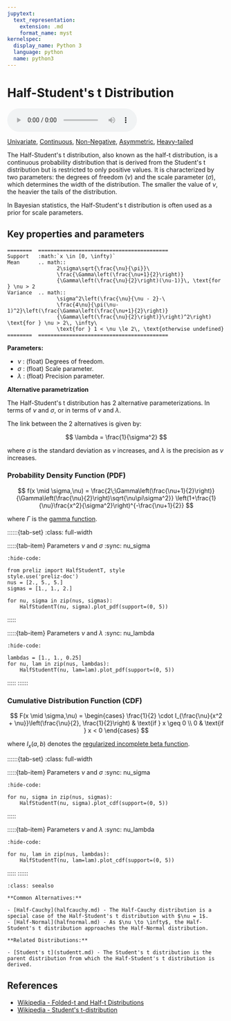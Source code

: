 ```yaml
---
jupytext:
  text_representation:
    extension: .md
    format_name: myst
kernelspec:
  display_name: Python 3
  language: python
  name: python3
---
```

# Half-Student's t Distribution

<audio controls> <source src="../../_static/halfstudentt.mp3" type="audio/mpeg"> This browser cannot play the pronunciation audio file for this distribution. </audio>

[Univariate](../../gallery_tags.rst#univariate), [Continuous](../../gallery_tags.rst#continuous), [Non-Negative](../../gallery_tags.rst#non-negative), [Asymmetric](../../gallery_tags.rst#asymmetric), [Heavy-tailed](../../gallery_tags.rst#heavy-tailed)

The Half-Student's t distribution, also known as the half-t distribution, is a continuous probability distribution that is derived from the Student's t distribution but is restricted to only positive values. It is characterized by two parameters: the degrees of freedom ($\nu$) and the scale parameter ($\sigma$), which determines the width of the distribution. The smaller the value of $\nu$, the heavier the tails of the distribution.

In Bayesian statistics, the Half-Student's t distribution is often used as a prior for scale parameters.

## Key properties and parameters

```{eval-rst}
========  ==========================================
Support   :math:`x \in [0, \infty)`
Mean      .. math::
                2\sigma\sqrt{\frac{\nu}{\pi}}\
                \frac{\Gamma\left(\frac{\nu+1}{2}\right)}
                {\Gamma\left(\frac{\nu}{2}\right)(\nu-1)}\, \text{for } \nu > 2
Variance  .. math::
                \sigma^2\left(\frac{\nu}{\nu - 2}-\
                \frac{4\nu}{\pi(\nu-1)^2}\left(\frac{\Gamma\left(\frac{\nu+1}{2}\right)}
                {\Gamma\left(\frac{\nu}{2}\right)}\right)^2\right) \text{for } \nu > 2\, \infty\
                \text{for } 1 < \nu \le 2\, \text{otherwise undefined}
========  ==========================================
```

**Parameters:**

- $\nu$ : (float) Degrees of freedom.
- $\sigma$ : (float) Scale parameter.
- $\lambda$ : (float) Precision parameter.

**Alternative parametrization**

The Half-Student's t distribution has 2 alternative parameterizations. In terms of $\nu$ and $\sigma$, or in terms of $\nu$ and $\lambda$.

The link between the 2 alternatives is given by:

$$
\lambda = \frac{1}{\sigma^2}
$$

where $\sigma$ is the standard deviation as $\nu$ increases, and $\lambda$ is the precision as $\nu$ increases.

### Probability Density Function (PDF)

$$
f(x \mid \sigma,\nu) =
    \frac{2\;\Gamma\left(\frac{\nu+1}{2}\right)}
    {\Gamma\left(\frac{\nu}{2}\right)\sqrt{\nu\pi\sigma^2}}
    \left(1+\frac{1}{\nu}\frac{x^2}{\sigma^2}\right)^{-\frac{\nu+1}{2}}
$$

where $\Gamma$ is the [gamma function](https://en.wikipedia.org/wiki/Gamma_function).

::::::{tab-set}
:class: full-width

:::::{tab-item} Parameters $\nu$ and $\sigma$
:sync: nu_sigma
```{jupyter-execute}
:hide-code:

from preliz import HalfStudentT, style
style.use('preliz-doc')
nus = [2., 5., 5.]
sigmas = [1., 1., 2.]

for nu, sigma in zip(nus, sigmas):
    HalfStudentT(nu, sigma).plot_pdf(support=(0, 5))
```
:::::

:::::{tab-item} Parameters $\nu$ and $\lambda$
:sync: nu_lambda

```{jupyter-execute}
:hide-code:

lambdas = [1., 1., 0.25]
for nu, lam in zip(nus, lambdas):
    HalfStudentT(nu, lam=lam).plot_pdf(support=(0, 5))
```
:::::
::::::

### Cumulative Distribution Function (CDF)

$$
F(x \mid \sigma,\nu) = 
\begin{cases} 
\frac{1}{2} \cdot I_{\frac{\nu}{x^2 + \nu}}\left(\frac{\nu}{2}, \frac{1}{2}\right) & \text{if } x \geq 0 \\
0 & \text{if } x < 0
\end{cases}
$$

where $I_x(a, b)$ denotes the [regularized incomplete beta function](https://en.wikipedia.org/wiki/Beta_function#Incomplete_beta_function).

::::::{tab-set}
:class: full-width

:::::{tab-item} Parameters $\nu$ and $\sigma$
:sync: nu_sigma
```{jupyter-execute}
:hide-code:

for nu, sigma in zip(nus, sigmas):
    HalfStudentT(nu, sigma).plot_cdf(support=(0, 5))
```
:::::

:::::{tab-item} Parameters $\nu$ and $\lambda$
:sync: nu_lambda

```{jupyter-execute}
:hide-code:

for nu, lam in zip(nus, lambdas):
    HalfStudentT(nu, lam=lam).plot_cdf(support=(0, 5))
```
:::::
::::::

```{seealso}
:class: seealso

**Common Alternatives:**

- [Half-Cauchy](halfcauchy.md) - The Half-Cauchy distribution is a special case of the Half-Student's t distribution with $\nu = 1$.
- [Half-Normal](halfnormal.md) - As $\nu \to \infty$, the Half-Student's t distribution approaches the Half-Normal distribution.

**Related Distributions:**

- [Student's t](studentt.md) - The Student's t distribution is the parent distribution from which the Half-Student's t distribution is derived.
```

## References

- [Wikipedia - Folded-t and Half-t Distributions](https://en.wikipedia.org/wiki/Folded-t_and_half-t_distributions)
- [Wikipedia - Student's t-distribution](https://en.wikipedia.org/wiki/Student%27s_t-distribution)